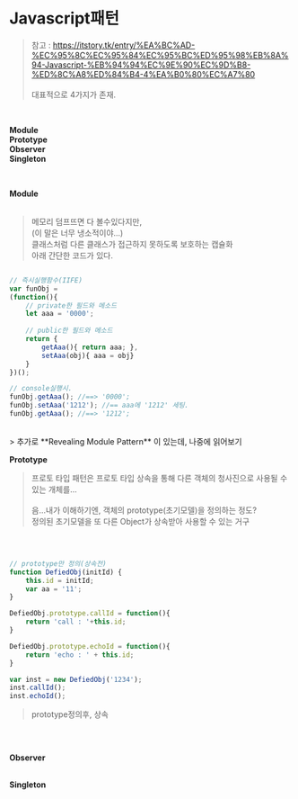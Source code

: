 # Javascript패턴
> 참고 : https://itstory.tk/entry/%EA%BC%AD-%EC%95%8C%EC%95%84%EC%95%BC%ED%95%98%EB%8A%94-Javascript-%EB%94%94%EC%9E%90%EC%9D%B8-%ED%8C%A8%ED%84%B4-4%EA%B0%80%EC%A7%80 <br>
> <br>
대표적으로 4가지가 존재.   
<br>

**Module   
Prototype   
Observer   
Singleton**   

<br>

**Module**   
<br>
> 메모리 덤프뜨면 다 볼수있다지만,   
> (이 말은 너무 냉소적이야...)   
> 클래스처럼 다른 클래스가 접근하지 못하도록 보호하는 캡슐화   
> 아래 간단한 코드가 있다.   

```javascript

// 즉시실행함수(IIFE)
var funObj = 
(function(){
    // private한 필드와 메소드
    let aaa = '0000';
    
    // public한 필드와 메소드
    return {
        getAaa(){ return aaa; },
        setAaa(obj){ aaa = obj} 
    }
})();

// console실행시.
funObj.getAaa(); //==> '0000';
funObj.setAaa('1212'); //== aaa에 '1212' 세팅.
funObj.getAaa(); //==> '1212';

```
<br>
> 추가로 **Revealing Module Pattern** 이 있는데, 나중에 읽어보기   


**Prototype**   
> 프로토 타입 패턴은 프로토 타입 상속을 통해 다른 객체의 청사진으로 사용될 수 있는 개체를...<br>
> <br>
> 음...내가 이해하기엔, 객체의 prototype(초기모델)을 정의하는 정도?   
> 정의된 초기모델을 또 다른 Object가 상속받아 사용할 수 있는 거구   
<br>

```javascript

// prototype만 정의(상속전)
function DefiedObj(initId) {
    this.id = initId;
    var aa = '11';
}

DefiedObj.prototype.callId = function(){
    return 'call : '+this.id;
}

DefiedObj.prototype.echoId = function(){
    return 'echo : ' + this.id;
}

var inst = new DefiedObj('1234');
inst.callId();
inst.echoId();


```

> prototype정의후, 상속

```javascript

```

<br>



**Observer**   
<br>



**Singleton**   
<br>



